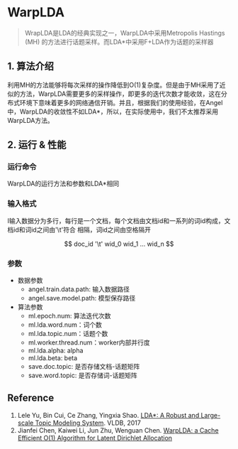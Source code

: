 # WarpLDA

> WrapLDA是LDA的经典实现之一，WarpLDA中采用Metropolis Hastings (MH) 的方法进行话题采样。而LDA\*中采用F+LDA作为话题的采样器


## 1. 算法介绍

利用MH的方法能够将每次采样的操作降低到O(1)复杂度。但是由于MH采用了近似的方法，WarpLDA需要更多的采样操作，即更多的迭代次数才能收敛，这在分布式环境下意味着更多的网络通信开销。并且，根据我们的使用经验，在Angel中，WarpLDA的收敛性不如LDA*，所以，在实际使用中，我们不太推荐采用WarpLDA方法。

## 2. 运行 & 性能

### 运行命令

WarpLDA的运行方法和参数和LDA*相同

### 输入格式

I输入数据分为多行，每行是一个文档，每个文档由文档id和一系列的词id构成，文档id和词id之间由'\t'符合
相隔，词id之间由空格隔开

```math
	doc_id '\t' wid_0 wid_1 ... wid_n 
```

### 参数

* 数据参数
  * angel.train.data.path: 输入数据路径
  * angel.save.model.path: 模型保存路径
* 算法参数
  * ml.epoch.num: 算法迭代次数
  * ml.lda.word.num：词个数
  * ml.lda.topic.num：话题个数
  * ml.worker.thread.num：worker内部并行度
  * ml.lda.alpha: alpha
  * ml.lda.beta: beta
  * save.doc.topic: 是否存储文档-话题矩阵
  * save.word.topic: 是否存储词-话题矩阵

## Reference

1. Lele Yu, Bin Cui, Ce Zhang, Yingxia Shao. [LDA*: A Robust and Large-scale Topic Modeling System](http://www.vldb.org/pvldb/vol10/p1406-yu.pdf). VLDB, 2017
2. Jianfei Chen, Kaiwei Li, Jun Zhu, Wenguan Chen. [WarpLDA: a Cache Efficient O(1) Algorithm for
Latent Dirichlet Allocation](http://www.vldb.org/pvldb/vol9/p744-chen.pdf)
